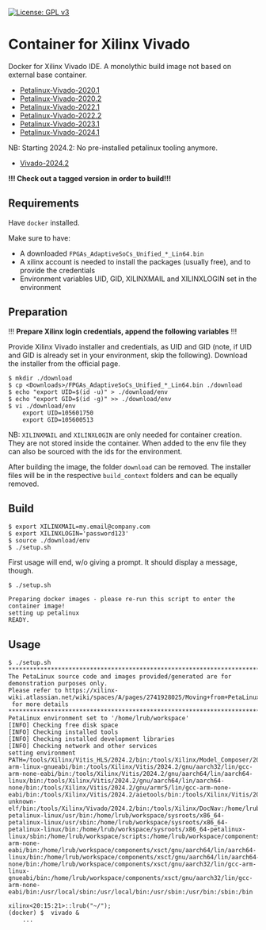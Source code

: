 [![License: GPL v3](https://img.shields.io/badge/License-GPL%20v3-blue.svg)](https://www.gnu.org/licenses/gpl-3.0.html)

# Container for Xilinx Vivado

Docker for Xilinx Vivado IDE. A monolythic build image not based on external base container.  

- [Petalinux-Vivado-2020.1](https://github.com/Rubusch/docker__peta-vivado/tree/xilinx-2020.1)
- [Petalinux-Vivado-2020.2](https://github.com/Rubusch/docker__peta-vivado/tree/xilinx-2020.2)
- [Petalinux-Vivado-2022.1](https://github.com/Rubusch/docker__peta-vivado/tree/xilinx-2022.1)
- [Petalinux-Vivado-2022.2](https://github.com/Rubusch/docker__peta-vivado/tree/xilinx-2022.2)
- [Petalinux-Vivado-2023.1](https://github.com/Rubusch/docker__peta-vivado/tree/xilinx-2023.1)
- [Petalinux-Vivado-2024.1](https://github.com/Rubusch/docker__peta-vivado/tree/xilinx-2024.1)

NB: Starting 2024.2: No pre-installed petalinux tooling anymore.
- [Vivado-2024.2](https://github.com/Rubusch/docker__vivado/tree/xilinx-2024.2)


**!!! Check out a tagged version in order to build!!!**


## Requirements

Have `docker` installed.  

Make sure to have:  
  - A downloaded ``FPGAs_AdaptiveSoCs_Unified_*_Lin64.bin``
  - A xilinx account is needed to install the packages (usually free), and to provide the credentials
  - Environment variables UID, GID, XILINXMAIL and XILINXLOGIN set in the environment


## Preparation

!!! **Prepare Xilinx login credentials, append the following variables** !!!  


Provide Xilinx Vivado installer and credentials, as UID and GID (note, if UID and GID is already set in your environment, skip the following). Download the installer from the official page.  

```
$ mkdir ./download
$ cp <Downloads>/FPGAs_AdaptiveSoCs_Unified_*_Lin64.bin ./download
$ echo "export UID=$(id -u)" > ./download/env
$ echo "export GID=$(id -g)" >> ./download/env
$ vi ./download/env
    export UID=105601750
    export GID=105600513
```

NB: `XILINXMAIL` and `XILINXLOGIN` are only needed for container creation. They are not stored inside the container. When added to the env file they can also be sourced with the ids for the environment.  

After building the image, the folder `download` can be removed. The installer files will be in the respective `build_context` folders and can be equally removed.

## Build

```
$ export XILINXMAIL=my.email@company.com
$ export XILINXLOGIN='password123'
$ source ./download/env
$ ./setup.sh
```
First usage will end, w/o giving a prompt. It should display a message, though.  
```
$ ./setup.sh

Preparing docker images - please re-run this script to enter the container image!
setting up petalinux
READY.
```

## Usage

```
$ ./setup.sh
*************************************************************************************************************************************************
The PetaLinux source code and images provided/generated are for demonstration purposes only.
Please refer to https://xilinx-wiki.atlassian.net/wiki/spaces/A/pages/2741928025/Moving+from+PetaLinux+to+Production+Deployment
 for more details
*************************************************************************************************************************************************
PetaLinux environment set to '/home/lrub/workspace'
[INFO] Checking free disk space
[INFO] Checking installed tools
[INFO] Checking installed development libraries
[INFO] Checking network and other services
setting environment
PATH=/tools/Xilinx/Vitis_HLS/2024.2/bin:/tools/Xilinx/Model_Composer/2024.2/bin:/tools/Xilinx/Vitis/2024.2/bin:/tools/Xilinx/Vitis/2024.2/gnu/microblaze/lin/bin:/tools/Xilinx/Vitis/2024.2/gnu/microblaze/linux_toolchain/lin64_le/bin:/tools/Xilinx/Vitis/2024.2/gnu/aarch32/lin/gcc-arm-linux-gnueabi/bin:/tools/Xilinx/Vitis/2024.2/gnu/aarch32/lin/gcc-arm-none-eabi/bin:/tools/Xilinx/Vitis/2024.2/gnu/aarch64/lin/aarch64-linux/bin:/tools/Xilinx/Vitis/2024.2/gnu/aarch64/lin/aarch64-none/bin:/tools/Xilinx/Vitis/2024.2/gnu/armr5/lin/gcc-arm-none-eabi/bin:/tools/Xilinx/Vitis/2024.2/aietools/bin:/tools/Xilinx/Vitis/2024.2/gnu/riscv/lin/riscv64-unknown-elf/bin:/tools/Xilinx/Vivado/2024.2/bin:/tools/Xilinx/DocNav:/home/lrub/workspace/sysroots/x86_64-petalinux-linux/usr/bin:/home/lrub/workspace/sysroots/x86_64-petalinux-linux/usr/sbin:/home/lrub/workspace/sysroots/x86_64-petalinux-linux/bin:/home/lrub/workspace/sysroots/x86_64-petalinux-linux/sbin:/home/lrub/workspace/scripts:/home/lrub/workspace/components/xsct/gnu/microblaze/lin/bin:/home/lrub/workspace/components/xsct/gnu/armr5/lin/gcc-arm-none-eabi/bin:/home/lrub/workspace/components/xsct/gnu/aarch64/lin/aarch64-linux/bin:/home/lrub/workspace/components/xsct/gnu/aarch64/lin/aarch64-none/bin:/home/lrub/workspace/components/xsct/gnu/aarch32/lin/gcc-arm-linux-gnueabi/bin:/home/lrub/workspace/components/xsct/gnu/aarch32/lin/gcc-arm-none-eabi/bin:/usr/local/sbin:/usr/local/bin:/usr/sbin:/usr/bin:/sbin:/bin

xilinx<20:15:21>::lrub("~/");
(docker) $  vivado &
    ...
```

